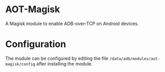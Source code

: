 # AOT-Magisk

A Magisk module to enable ADB-over-TCP on Android devices.

# Configuration

The module can be configured by editing the file `/data/adb/modules/aot-magisk/config` after installing the module.
